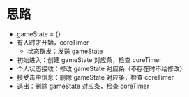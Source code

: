 # 思路
- gameState = {}
- 有人时才开始，coreTimer
  - 状态群发：发送 gameState
- 初始进入：创建 gameState 对应条，检查 coreTimer
- 个人状态接收：修改 gameState 对应条（不存在时不给修改）
- 接受击中信息：删除 gameState 对应条，检查 coreTimer
- 退出：删除 gameState 对应条，检查 coreTimer
		
